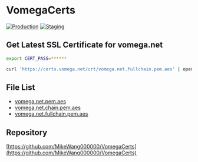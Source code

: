 # VomegaCerts

[![Production](https://github.com/MikeWang000000/VomegaCerts/actions/workflows/production.yml/badge.svg)](https://github.com/MikeWang000000/VomegaCerts/actions/workflows/production.yml) [![Staging](https://github.com/MikeWang000000/VomegaCerts/actions/workflows/staging.yml/badge.svg)](https://github.com/MikeWang000000/VomegaCerts/actions/workflows/staging.yml)

## Get Latest SSL Certificate for vomega.net

```bash
export CERT_PASS=******

curl 'https://certs.vomega.net/crt/vomega.net.fullchain.pem.aes' | openssl enc -d -base64 -aes-256-ctr -pbkdf2 -pass 'env:CERT_PASS' -out vomega.net.crt
```

## File List

- [vomega.net.pem.aes](/crt/vomega.net.pem.aes)
- [vomega.net.chain.pem.aes](/crt/vomega.net.chain.pem.aes)
- [vomega.net.fullchain.pem.aes](/crt/vomega.net.fullchain.pem.aes)


## Repository

[https://github.com/MikeWang000000/VomegaCerts](https://github.com/MikeWang000000/VomegaCerts)
